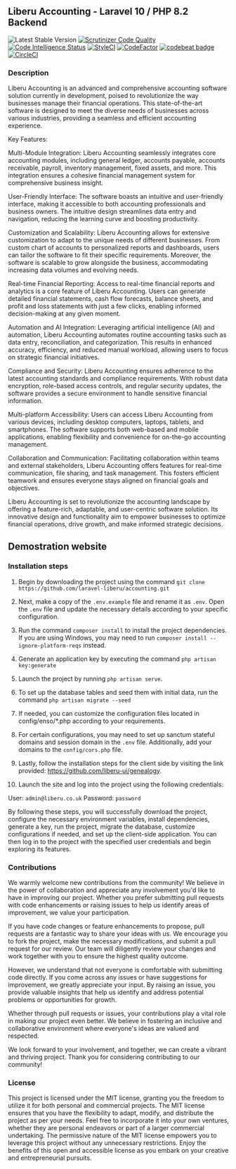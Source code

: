 ## Liberu Accounting - Laravel 10 / PHP 8.2 Backend
 ![Latest Stable Version](https://img.shields.io/github/release/laravel-liberu/genealogy.svg) 
[![Scrutinizer Code Quality](https://scrutinizer-ci.com/g/laravel-liberu/genealogy/badges/quality-score.png?b=master)](https://scrutinizer-ci.com/g/laravel-liberu/genealogy/?branch=master)
[![Code Intelligence Status](https://scrutinizer-ci.com/g/laravel-liberu/genealogy/badges/code-intelligence.svg?b=master)](https://scrutinizer-ci.com/code-intelligence)
[![StyleCI](https://github.styleci.io/repos/135390590/shield?branch=master)](https://github.styleci.io/repos/135390590)
[![CodeFactor](https://www.codefactor.io/repository/github/familytree365/genealogy/badge/master)](https://www.codefactor.io/repository/github/familytree365/genealogy/overview/master)
[![codebeat badge](https://codebeat.co/badges/911f9e33-212a-4dfa-a860-751cdbbacff7)](https://codebeat.co/projects/github-com-modulargenealogy-genealogy-master)
[![CircleCI](https://circleci.com/gh/laravel-liberu/genealogy.svg?style=svg)](https://circleci.com/gh/laravel-liberu/genealogy)

<!--/h-->
### Description
Liberu Accounting is an advanced and comprehensive accounting software solution currently in development, poised to revolutionize the way businesses manage their financial operations. This state-of-the-art software is designed to meet the diverse needs of businesses across various industries, providing a seamless and efficient accounting experience.

Key Features:

Multi-Module Integration:
Liberu Accounting seamlessly integrates core accounting modules, including general ledger, accounts payable, accounts receivable, payroll, inventory management, fixed assets, and more. This integration ensures a cohesive financial management system for comprehensive business insight.

User-Friendly Interface:
The software boasts an intuitive and user-friendly interface, making it accessible to both accounting professionals and business owners. The intuitive design streamlines data entry and navigation, reducing the learning curve and boosting productivity.

Customization and Scalability:
Liberu Accounting allows for extensive customization to adapt to the unique needs of different businesses. From custom chart of accounts to personalized reports and dashboards, users can tailor the software to fit their specific requirements. Moreover, the software is scalable to grow alongside the business, accommodating increasing data volumes and evolving needs.

Real-time Financial Reporting:
Access to real-time financial reports and analytics is a core feature of Liberu Accounting. Users can generate detailed financial statements, cash flow forecasts, balance sheets, and profit and loss statements with just a few clicks, enabling informed decision-making at any given moment.

Automation and AI Integration:
Leveraging artificial intelligence (AI) and automation, Liberu Accounting automates routine accounting tasks such as data entry, reconciliation, and categorization. This results in enhanced accuracy, efficiency, and reduced manual workload, allowing users to focus on strategic financial initiatives.

Compliance and Security:
Liberu Accounting ensures adherence to the latest accounting standards and compliance requirements. With robust data encryption, role-based access controls, and regular security updates, the software provides a secure environment to handle sensitive financial information.

Multi-platform Accessibility:
Users can access Liberu Accounting from various devices, including desktop computers, laptops, tablets, and smartphones. The software supports both web-based and mobile applications, enabling flexibility and convenience for on-the-go accounting management.

Collaboration and Communication:
Facilitating collaboration within teams and external stakeholders, Liberu Accounting offers features for real-time communication, file sharing, and task management. This fosters efficient teamwork and ensures everyone stays aligned on financial goals and objectives.

Liberu Accounting is set to revolutionize the accounting landscape by offering a feature-rich, adaptable, and user-centric software solution. Its innovative design and functionality aim to empower businesses to optimize financial operations, drive growth, and make informed strategic decisions.

<!--/h-->

## Demostration website
<!--/h-->

### Installation steps

1. Begin by downloading the project using the command `git clone https://github.com/laravel-liberu/accounting.git`

2. Next, make a copy of the `.env.example` file and rename it as `.env`. Open the `.env` file and update the necessary details according to your specific configuration.

3. Run the command `composer install` to install the project dependencies. If you are using Windows, you may need to run `composer install --ignore-platform-reqs` instead.

4. Generate an application key by executing the command `php artisan key:generate`

5. Launch the project by running `php artisan serve`.

6. To set up the database tables and seed them with initial data, run the command `php artisan migrate --seed`

7. If needed, you can customize the configuration files located in config/enso/*.php according to your requirements.

8. For certain configurations, you may need to set up sanctum stateful domains and session domain in the `.env` file. Additionally, add your domains to the `config/cors.php` file.

9. Lastly, follow the installation steps for the client side by visiting the link provided: https://github.com/liberu-ui/genealogy.

10. Launch the site and log into the project using the following credentials:

User: `admin@liberu.co.uk`
Password: `password`


By following these steps, you will successfully download the project, configure the necessary environment variables, install dependencies, generate a key, run the project, migrate the database, customize configurations if needed, and set up the client-side application. You can then log in to the project with the specified user credentials and begin exploring its features.

<!--/h-->

### Contributions

We warmly welcome new contributions from the community! We believe in the power of collaboration and appreciate any involvement you'd like to have in improving our project. Whether you prefer submitting pull requests with code enhancements or raising issues to help us identify areas of improvement, we value your participation.

If you have code changes or feature enhancements to propose, pull requests are a fantastic way to share your ideas with us. We encourage you to fork the project, make the necessary modifications, and submit a pull request for our review. Our team will diligently review your changes and work together with you to ensure the highest quality outcome.

However, we understand that not everyone is comfortable with submitting code directly. If you come across any issues or have suggestions for improvement, we greatly appreciate your input. By raising an issue, you provide valuable insights that help us identify and address potential problems or opportunities for growth.

Whether through pull requests or issues, your contributions play a vital role in making our project even better. We believe in fostering an inclusive and collaborative environment where everyone's ideas are valued and respected.

We look forward to your involvement, and together, we can create a vibrant and thriving project. Thank you for considering contributing to our community!
<!--/h-->
### License

This project is licensed under the MIT license, granting you the freedom to utilize it for both personal and commercial projects. The MIT license ensures that you have the flexibility to adapt, modify, and distribute the project as per your needs. Feel free to incorporate it into your own ventures, whether they are personal endeavors or part of a larger commercial undertaking. The permissive nature of the MIT license empowers you to leverage this project without any unnecessary restrictions. Enjoy the benefits of this open and accessible license as you embark on your creative and entrepreneurial pursuits.
<!--/h-->
